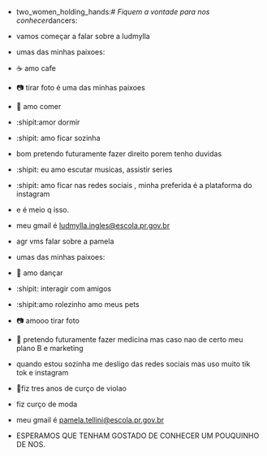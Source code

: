 - two_women_holding_hands:#  *Fiquem a vontade para nos conhecer*dancers:
- vamos começar a falar sobre a ludmylla 
- umas das minhas paixoes:
- :coffee: amo cafe
- :camera: tirar foto é uma das minhas paixoes
- :croissant: amo comer
-  :shipit:amor dormir 
- :shipit: amo ficar sozinha
-  bom pretendo futuramente fazer direito porem tenho duvidas
- :shipit: eu amo escutar musicas, assistir series
- :shipit: amo ficar nas redes sociais , minha preferida é a plataforma do instagram 
- e é meio q isso.
- meu gmail é ludmylla.ingles@escola.pr.gov.br

-  agr vms falar sobre a pamela 
-  umas das minhas paixoes:
- :dancers: amo dançar 
- :shipit: interagir com amigos
- :shipit:amo rolezinho
 amo meus pets
- :camera: amooo tirar foto
- :iphone: pretendo futuramente fazer medicina mas caso nao de certo meu plano B e marketing
-  quando estou sozinha me desligo das redes sociais mas uso muito tik tok e instagram 
-  :guitar:fiz tres anos de curço de violao 
-  fiz curço de moda 
 - meu gmail é pamela.tellini@escola.pr.gov.br

- ESPERAMOS QUE TENHAM GOSTADO DE CONHECER UM POUQUINHO DE NOS.
